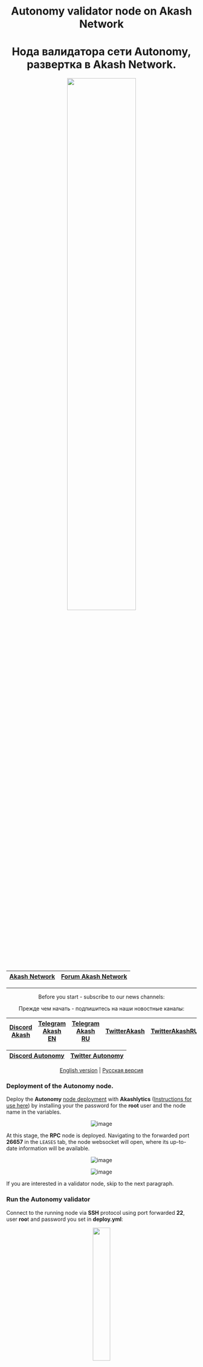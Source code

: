 <div align="center">
  
# Autonomy validator node on Akash Network
# Нода валидатора сети Autonomy, развертка в Akash Network.
  
</div>
  
<div align="center">
<p align="center"><img src="https://user-images.githubusercontent.com/23629420/163564929-166f6a01-a6e2-4412-a4e9-40e54c821f05.png" width=60% </p>

| [Akash Network](https://akash.network/) | [Forum Akash Network](https://forum.akash.network/) | 
|:--:|:--:|
___
Before you start - subscribe to our news channels: 

Прежде чем начать - подпишитесь на наши новостные каналы:

| [Discord Akash](https://discord.gg/WR56y8Wt) | [Telegram Akash EN](https://t.me/AkashNW) | [Telegram Akash RU](https://t.me/akash_ru) | [TwitterAkash](https://twitter.com/akashnet_) | [TwitterAkashRU](https://twitter.com/akash_ru) |
|:--:|:--:|:--:|:--:|:--:|

</div>

<div align="center">
  
| [Discord Autonomy](https://discord.gg/KMZqFXg4kj) | [Twitter Autonomy](https://twitter.com/AutonomyHQ) |
|:--:|:--:|
  
</div>

<div align="center">
  
[English version](https://github.com/Dimokus88/Autonomy/blob/main/README.md#deployment-of-the-autonomy-node) | [Русская версия](https://github.com/Dimokus88/Autonomy/blob/main/README.md#%D1%80%D0%B0%D0%B7%D0%B2%D0%B5%D1%80%D1%82%D0%BA%D0%B0-%D0%BD%D0%BE%D0%B4%D1%8B-autonomy)
 
</div>

### Deployment of the Autonomy node.

Deploy the **Autonomy** [node deployment](https://github.com/Dimokus88/Autonomy/blob/main/deploy.yml) with **Akashlytics** ([Instructions for use here](https://github.com/Dimokus88/guides/blob/main/Akashlytics/EN-guide.md)) by installing your the password for the **root** user and the node name in the variables.

<div align="center">
  
![image](https://user-images.githubusercontent.com/23629420/182032552-04d768ff-ac90-4592-9d38-2e00e8fb4455.png)
 
</div>

At this stage, the **RPC** node is deployed. Navigating to the forwarded port **26657** in the ```LEASES``` tab, the node websocket will open, where its up-to-date information will be available.

<div align="center">
  
![image](https://user-images.githubusercontent.com/23629420/182032797-70a74454-75dd-4910-8a30-9a88a1715531.png)

![image](https://user-images.githubusercontent.com/23629420/182032818-069eef95-8242-459f-b503-ad8322261482.png)
 
</div>

If you are interested in a validator node, skip to the next paragraph.

### Run the Autonomy validator

Connect to the running node via **SSH** protocol using port forwarded **22**, user **roo**t and password you set in **deploy.yml**:

<p align="center"><img src="https://user-images.githubusercontent.com/23629420/182032966-3fa2ffae-5348-4a2c-a4e8-5d33c57ba320.png" width=30% </p>

Run:

```
source ~/.bashrc
```

Open config.toml:

```
nano /root/.autonomy/config/config.toml
```

* Use the down arrow to move the cursor to the **State Sync** section and change the field value ```enable = true``` to ```enable = false```

![image](https://user-images.githubusercontent.com/23629420/182035602-c88af532-321d-4f0b-84b3-32382a8f6fa8.png)

Press the key combination ```ctrl+x``` , then ```'y'``` followed by the ```Enter``` key to save the changes.

Restart the node service with ```sv restart autonomy``` .

Check the synchronization status of the node with ```curl -s localhost:26657/status | jq .result.sync_info.catching_up``` . If the status is **false** - then you can start creating a validator. If the status is **true** - wait for full synchronization.

* Create **Autonomy** wallet or import by **seed** phrase (Create and replace <WALLET_NAME> with your wallet name):

To create a wallet, use the command **(Save the SEED phrase otherwise you risk losing all tokens and access to the wallet!)**

```
autonomy keys add <WALLET_NAME>
```

To import a wallet by seed phrase, use the command:

```
autonomy keys add <WALLET_NAME> --recover
```

* Check the availability of tokens on the balance, to create a validator you need to have more than 1aut account (1aut = 1,000,000 uaut).

```
autonomy query bank balances <ADDRESS>
```

* The command to create a validator looks like this (with automatic delegation 1aut) :

```
autonomy tx staking create-validator --amount="1000000$denom" --pubkey=$($binary tendermint show-validator) --moniker="$MONIKER" --chain-id="$chain" --commission- rate="0.10" --commission-max-rate="0.20" --commission-max-change-rate="0.01" --min-self-delegation="1000000" --gas="auto" --from =<ADDRESS> --fees="5550$denom" -y
```

Check the created validator by replacing <MONIKER> with the name of your validator:

```
autonomy q staking validators -o json | jq .validators[].description.moniker | grep <MONIKER>
```

* Save priv_validator_key.json and node_key.json by copying the contents of the files on your local device:

```
nano /root/.autonomy/config/priv_validator_key.json
```

```
nano /root/.autonomy/config/node_key.json
```  
  
* Delegate the remaining tokens to yourself, after specifying the remaining balance (leave 1,000,000 uat to pay for transaction gas):

```
autonomy tx staking delegate <VALOPER> <amount>uaut --from <ADDRESS> --chain-id $chain --fees 555uaut -y
```

* Collect rewards:

```
autonomy tx distribution withdraw-rewards <VALOPER> --from <ADDRESS> --fees 500uaut --commission --chain-id $chain -y
```
Other commands for managing a node [can be found here](https://github.com/Dimokus88/guides/blob/main/Cosmos%20SDK/COMMAND.MD).

[Back to top](https://github.com/Dimokus88/Autonomy/blob/main/README.md#autonomy-validator-node-on-akash-network)

**Thank you for using Akash Network!**
  
___

### Развертка ноды Autonomy.

Разверните [deploy.yml](https://github.com/Dimokus88/Autonomy/blob/main/deploy.yml) ноды **Autonomy** с помощью **Cloudmos (Akashlytics)**  ([инструкция по использованию здесь](https://github.com/Dimokus88/guides/blob/main/Akashlytics/RU-guide.md)) установив значения в соответствующих переменных  `deploy.yml`: 
- **my_root_password**-свой пароль для `root` пользователя
- **MONIKER**-имя ноды  
- **LINK_KEY**-ссылку на прямое скачивание файла `priv_validator_key.json`* 

Если у вас нет `priv_validator_key.json` или вы хотите знать, как получить ссылку на прямое скачивание - обратитесь [к этой инструкции](https://github.com/Dimokus88/guides/blob/main/Cosmos%20SDK/valkey/README_RU.md). 

> *Если вы хотите развернуть **RPC** ноду без ключа валидатора - оставьте `LINK_KEY` пустым или вовсе удалите эту строку. Нода запустится на сгенерированном `priv_validator_key.json`. 

На данном этапе нода развернута . Перейдя на переадресованный порт **26657** во вкладке `LEASES` откроется `websocket` ноды, где будет доступна ее актуальная информация. Если вам нужно **создать** валидатора на вашем `priv_validator_key.json` перейдите к следующему пункту.

<div align="center">

<p align="center"><img src="https://user-images.githubusercontent.com/23629420/182032797-70a74454-75dd-4910-8a30-9a88a1715531.png" width=45% align="left"</p>
<p align="center"><img src="https://user-images.githubusercontent.com/23629420/182032818-069eef95-8242-459f-b503-ad8322261482.png" width=45% </p>

</div>

### Создание валидатора Autonomy

Подключитесь к работающей ноде по протоколу **SSH**, используя переадресованный **22** порт, пользователь **root** и пароль заданный вами в **deploy.yml**:
  
<p align="center"><img src="https://user-images.githubusercontent.com/23629420/182032966-3fa2ffae-5348-4a2c-a4e8-5d33c57ba320.png" width=60% </p>

Выполните:

```
source ~/.bashrc && wget -q -O $binary.sh https://raw.githubusercontent.com/Dimokus88/universe/main/script/create_validator.sh && chmod +x $binary.sh && sudo /bin/bash $binary.sh
```

Следуйте подсказкам выполнения скрипта.

Когда валидатор будет создан запросите оставшийся баланс:

```
$binary q bank balances $address
```

Можете делегировать на себя оставшиеся токены, но оставьте 1 000 000 uat для оплаты газа транзакций:

```
$binary tx staking delegate $valoper <amount>$denom --from $address --chain-id $chain --fees 555$denom -y
```

* Собрать награды:

```
$binary tx distribution withdraw-rewards $valoper --from $address --fees 500$denom --commission --chain-id $chain -y
```
Другие команды по управлению нодой [можете найти здесь](https://github.com/Dimokus88/guides/blob/main/Cosmos%20SDK/COMMAND.MD).

[К началу](https://github.com/Dimokus88/Autonomy/blob/main/README.md#autonomy-validator-node-on-akash-network)

**Спасибо что воспользовались Akash Network!**
  ___
